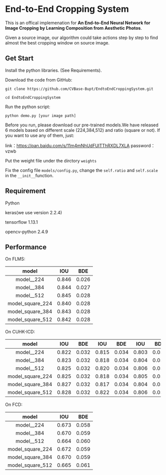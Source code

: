 # End-to-End Cropping System

This is an offical implemenation for 
**An End-to-End Neural Network for Image Cropping by Learning Composition from Aesthetic Photos**.

Given a source image, our algorithm could take actions step by step to find almost the best cropping window on source image.

## Get Start
Install the python libraries. (See Requirements).

Download the code from GitHub:
```
git clone https://github.com/CVBase-Bupt/EndtoEndCroppingSystem.git

cd EndtoEndCroppingSystem
```

Run the python script:
```
python demo.py [your image path]
```
Before you run, please download our pre-trained models.We have released 6 models based on different scale (224,384,512) and ratio (square or not). If you want to use any of them, just:


link：https://pan.baidu.com/s/11m4mNhUdFUlTThRXDL7XLA 
password：vzwb 

Put the weight file under the dirctory ```weights```

Fix the config file ```models/config.py```, change the ```self.ratio``` and ```self.scale``` in the  ```__init__```function. 

## Requirement

Python

keras(we use version 2.2.4)

tensorflow 1.13.1

opencv-python 2.4.9

## Performance
On FLMS:


 |   model    | IOU | BDE | 
 |    :-:     | :-: | :-: | 
 | model__224 | 0.846 | 0.026 |
 | model__384 | 0.844 | 0.027 |
 | model__512 | 0.845 | 0.028 |
 | model_square_224 | 0.840 | 0.028 |
 | model_square_384 | 0.843 | 0.028 |
 | model_square_512 | 0.842 | 0.028 |
 
 
 On CUHK-ICD:
 
 
 
 |   model    | IOU | BDE | IOU | BDE | IOU | BDE |
 |    :-:     | :-: | :-: | :-: | :-: | :-: | :-: |
 | model__224 | 0.822 | 0.032 | 0.815 | 0.034 | 0.803 | 0.036 |
 | model__384 | 0.823 | 0.032 | 0.818 | 0.034 | 0.804 | 0.036 |
 | model__512 | 0.825 | 0.032 | 0.820 | 0.034 | 0.806 | 0.036 |
 | model_square_224 | 0.825 | 0.032 | 0.818 | 0.034 | 0.805 | 0.036 |
 | model_square_384 | 0.827 | 0.032 | 0.817 | 0.034 | 0.804 | 0.036 |
 | model_square_512 | 0.828 | 0.032 | 0.822 | 0.034 | 0.806 | 0.036 |
 
 
 On FCD:
 
 
  |  model    | IOU | BDE | 
 |    :-:     | :-: | :-: | 
 | model__224 | 0.673 | 0.058 |
 | model__384 | 0.670 | 0.059 |
 | model__512 | 0.664 | 0.060 |
 | model_square_224 | 0.672 | 0.059 |
 | model_square_384 | 0.670 | 0.059 |
 | model_square_512 | 0.665 | 0.061 |
 
 
